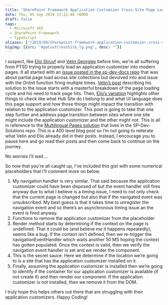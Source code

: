 ```yaml
---
title: 'SharePoint Framework Application Customizer Cross-Site Page Loading'
date: Thu, 05 Sep 2019 13:21:48 +0000
draft: false
tags: 
  - Microsoft 365
  - SharePoint Framework
  - TypeScript
aliases: ["/2019/09/sharepoint-framework-application-customizer-cross-site-page-loading/"]
bigimg: [{src: "AppCustCrossSite_lg.png", desc: ""}]
---
```


I suspect, like [Elio Struyf](https://twitter.com/eliostruyf) and [Velin Georgiev](https://twitter.com/VelinGeorgiev) before him, we're all suffering from PTSD trying to properly load an application customizer into modern pages. It all started with an [issue posted in the sp-dev-docs repo](https://github.com/SharePoint/sp-dev-docs/issues/1971) that was about partial page load across site collections but devolved into and issue with the OnInit function firing multiple times. [Velin’s post](https://blog.velingeorgiev.com/page-hit-when-SPA-page-transitioning-modern-sharepoint-sites) describing his solution to the issue starts with a masterful breakdown of the page loading cycle and his need to track page hits. Then, [Elio’s variation](https://www.eliostruyf.com/things-to-check-in-your-spfx-application-customizer-after-page-transitions) highlights other things to check like what Hub Site do I belong to and what UI language does this page support and how those things might impact the transition with relation to the application customizer. This post is going to take that one step further and address page transition between sites where one site might include the application customizer and the other might not. This is all in reference to the [Multilingual Pages solution](https://github.com/SharePoint/sp-dev-solutions/tree/master/solutions/MultilingualPages) that lives in the SP-Dev-Solutions repo. This is a 400 level blog post so I’m not going to reiterate what Velin and Elio already did in their posts. Instead, I encourage you to pause here and go read their posts and then come back to continue on the journey.

No worries I’ll wait….

So now that you're all caught up, I've included this gist with some numerical placeholders that I’ll comment more on below.

1. My navigation handler is very similar. That said because the application customizer could have been disposed of but the event handler still fires anyway due to what I believe is a timing issue, I need to not only check that the current page is changed but also that if the navigated event was unsubscribed. My best guess is that it takes time to unregister the navigation event and so there’s an asynchronous timing issue an the event is fired anyway.
2. Functions to remove the application customizer from the placeholder
3. Render method starts by determining if the context on the page is undefined. That it could be (and believe me it happens repeatedly), seems like a bug. If the context isn’t defined, then we re-trigger the navigationEventHandler which waits another 50 MS hoping the context has gotten populated. Once the context is valid, then we verify the navigation event handler is set and we render the component.
4. This is the secret sauce. Here we determine if the location we’re going to is a site that has the application customizer installed on it.
5. Finally, assuming the application customizer is installed then we’re going to identify if the container for our application customizer is available (if not create it) and then render our component. If the application customizer is not installed, then we remove it from the DOM.

I truly hope this helps others out there that are struggling with their application customizers. Happy Coding!

